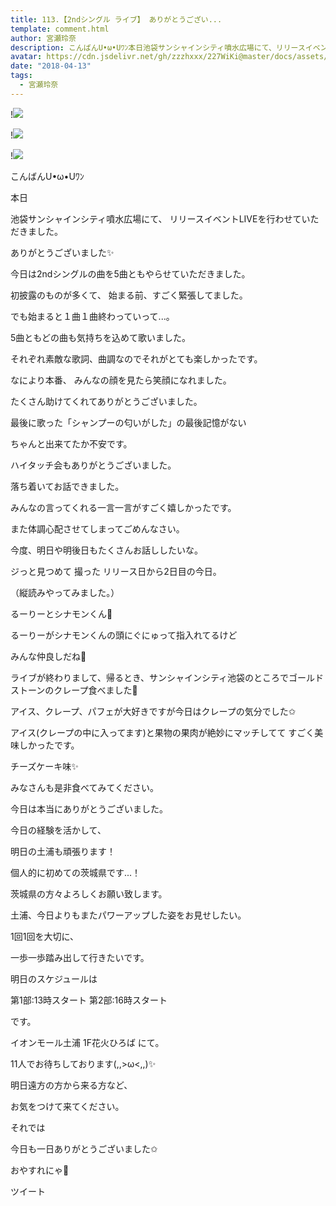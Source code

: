 ```yaml
---
title: 113.【2ndシングル ライブ】 ありがとうござい...
template: comment.html
author: 宮瀬玲奈
description: こんばんU•ω•Uﾜﾝ本日池袋サンシャインシティ噴水広場にて、リリースイベントLIVEを行わせていただきました。ありがとうございました✨今日は2ndシングルの曲を5曲とも...
avatar: https://cdn.jsdelivr.net/gh/zzzhxxx/227WiKi@master/docs/assets/photo/avatar/reina.jpg
date: "2018-04-13"
tags:
  - 宮瀬玲奈
---
```


!![](https://cdn.jsdelivr.net/gh/227WiKi/227WiKi-image@master/blog-image/reina-2018-04-13_1.jpg)

!![](https://cdn.jsdelivr.net/gh/227WiKi/227WiKi-image@master/blog-image/reina-2018-04-13_2.jpg)

!![](https://cdn.jsdelivr.net/gh/227WiKi/227WiKi-image@master/blog-image/reina-2018-04-13_3.jpg)





こんばんU•ω•Uﾜﾝ




本日

池袋サンシャインシティ噴水広場にて、
リリースイベントLIVEを行わせていただきました。


ありがとうございました✨






今日は2ndシングルの曲を5曲ともやらせていただきました。



初披露のものが多くて、
始まる前、すごく緊張してました。




でも始まると１曲１曲終わっていって...。


5曲ともどの曲も気持ちを込めて歌いました。

それぞれ素敵な歌詞、曲調なのでそれがとても楽しかったです。








なにより本番、
みんなの顔を見たら笑顔になれました。





たくさん助けてくれてありがとうございました。
















最後に歌った「シャンプーの匂いがした」の最後記憶がない


ちゃんと出来てたか不安です。










ハイタッチ会もありがとうございました。

落ち着いてお話できました。


みんなの言ってくれる一言一言がすごく嬉しかったです。


また体調心配させてしまってごめんなさい。


今度、明日や明後日もたくさんお話ししたいな。














ジっと見つめて
撮った
リリース日から2日目の今日。


（縦読みやってみました。）













るーりーとシナモンくん💓


るーりーがシナモンくんの頭にぐにゅって指入れてるけど

みんな仲良しだね💓














ライブが終わりまして、帰るとき、サンシャインシティ池袋のところでゴールドストーンのクレープ食べました💓

アイス、クレープ、パフェが大好きですが今日はクレープの気分でした✩



アイス(クレープの中に入ってます)と果物の果肉が絶妙にマッチしてて
すごく美味しかったです。


チーズケーキ味✨

みなさんも是非食べてみてください。














今日は本当にありがとうございました。





今日の経験を活かして、

明日の土浦も頑張ります！





個人的に初めての茨城県です...！

茨城県の方々よろしくお願い致します。





土浦、今日よりもまたパワーアップした姿をお見せしたい。




1回1回を大切に、

一歩一歩踏み出して行きたいです。









明日のスケジュールは

第1部:13時スタート
第2部:16時スタート

です。




イオンモール土浦 1F花火ひろば にて。

11人でお待ちしております(,,>ω<,,)✨






明日遠方の方から来る方など、

お気をつけて来てください。





それでは

今日も一日ありがとうございました✩



おやすれにゃ💓


ツイート



